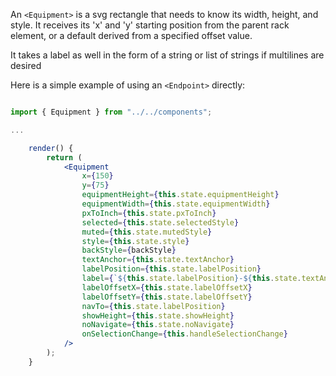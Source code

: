 
An `<Equipment>` is a svg rectangle that needs to know its width, height, and style. It receives its 'x' and 'y' starting position from the parent rack element, or a default derived from a specified offset value.

It takes a label as well in the form of a string or list of strings if multilines are desired

Here is a simple example of using an `<Endpoint>` directly:

```jsx

import { Equipment } from "../../components";

...

    render() {
        return (
            <Equipment
                x={150}
                y={75}
                equipmentHeight={this.state.equipmentHeight}
                equipmentWidth={this.state.equipmentWidth}
                pxToInch={this.state.pxToInch}
                selected={this.state.selectedStyle}
                muted={this.state.mutedStyle}
                style={this.state.style}
                backStyle={backStyle}
                textAnchor={this.state.textAnchor}
                labelPosition={this.state.labelPosition}
                label={`${this.state.labelPosition}-${this.state.textAnchor}`}
                labelOffsetX={this.state.labelOffsetX}
                labelOffsetY={this.state.labelOffsetY}
                navTo={this.state.labelPosition}
                showHeight={this.state.showHeight}
                noNavigate={this.state.noNavigate}
                onSelectionChange={this.handleSelectionChange}
            />
        );
    }

```

